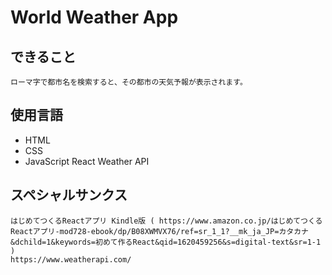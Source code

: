 # World Weather App

## できること

    ローマ字で都市名を検索すると、その都市の天気予報が表示されます。

## 使用言語

- HTML
- CSS
- JavaScript
  React
  Weather API

## スペシャルサンクス

    はじめてつくるReactアプリ Kindle版 ( https://www.amazon.co.jp/はじめてつくるReactアプリ-mod728-ebook/dp/B08XWMVX76/ref=sr_1_1?__mk_ja_JP=カタカナ&dchild=1&keywords=初めて作るReact&qid=1620459256&s=digital-text&sr=1-1 )
    https://www.weatherapi.com/
